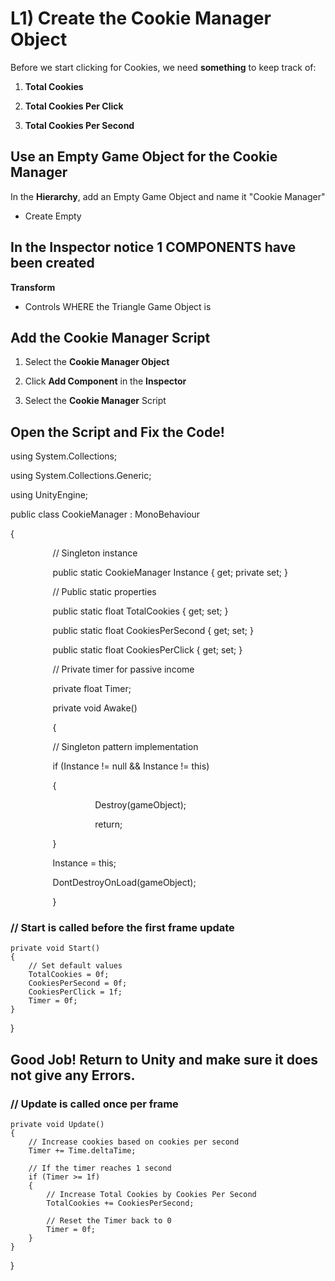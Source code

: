 # L1) Create the Cookie Manager Object

Before we start clicking for Cookies, we need **something** to keep track of:

1. **Total Cookies**

2. **Total Cookies Per Click**

3. **Total Cookies Per Second**

## Use an Empty Game Object for the Cookie Manager

In the **Hierarchy**, add an Empty Game Object and name it "Cookie Manager"

- Create Empty

## In the Inspector notice 1 COMPONENTS have been created

**Transform**

- Controls WHERE the Triangle Game Object is

## Add the Cookie Manager Script 

1. Select the **Cookie Manager Object**
   
2. Click **Add Component** in the **Inspector**

3. Select the **Cookie Manager** Script

## Open the Script and Fix the Code!

using System.Collections;

using System.Collections.Generic;

using UnityEngine;

public class CookieManager : MonoBehaviour

{

$\qquad$
$\qquad$// Singleton instance

$\qquad$
$\qquad$public static CookieManager Instance { get; private set; }

$\qquad$
$\qquad$// Public static properties

$\qquad$
$\qquad$public static float TotalCookies { get; set; }

$\qquad$
$\qquad$public static float CookiesPerSecond { get; set; }

$\qquad$
$\qquad$public static float CookiesPerClick { get; set; }

$\qquad$
$\qquad$// Private timer for passive income

$\qquad$
$\qquad$private float Timer;

$\qquad$
$\qquad$private void Awake()

$\qquad$
$\qquad${

$\qquad$
$\qquad$// Singleton pattern implementation

$\qquad$
$\qquad$if (Instance != null && Instance != this)

$\qquad$
$\qquad${

$\qquad$
$\qquad$$\qquad$
$\qquad$Destroy(gameObject);

$\qquad$
$\qquad$$\qquad$
$\qquad$return;

$\qquad$
$\qquad$}

$\qquad$
$\qquad$Instance = this;

$\qquad$
$\qquad$DontDestroyOnLoad(gameObject);

$\qquad$
$\qquad$}

### // Start is called before the first frame update
    private void Start()
    {
        // Set default values
        TotalCookies = 0f;
        CookiesPerSecond = 0f;
        CookiesPerClick = 1f;
        Timer = 0f;
    }

}

## Good Job! Return to Unity and make sure it does not give any Errors. 

### // Update is called once per frame
    private void Update()
    {
        // Increase cookies based on cookies per second
        Timer += Time.deltaTime;

        // If the timer reaches 1 second
        if (Timer >= 1f)
        {
            // Increase Total Cookies by Cookies Per Second
            TotalCookies += CookiesPerSecond;
            
            // Reset the Timer back to 0
            Timer = 0f;
        }
    }
}